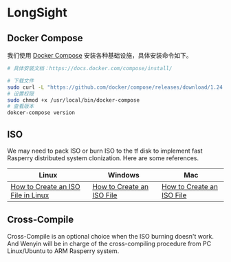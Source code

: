 # LongSight

## Docker Compose

我们使用 [Docker Compose](https://docs.docker.com/compose/) 安装各种基础设施，具体安装命令如下。

```bash
# 具体安装文档：https://docs.docker.com/compose/install/

# 下载文件
sudo curl -L "https://github.com/docker/compose/releases/download/1.24.1/docker-compose-$(uname -s)-$(uname -m)" -o /usr/local/bin/docker-compose
# 设置权限
sudo chmod +x /usr/local/bin/docker-compose
# 查看版本
dokcer-compose version
```





## ISO

We may need to pack ISO or burn ISO to the tf disk to implement fast Rasperry distributed system clonization. Here are some references.

| Linux                                                        | Windows                                                      | Mac                                                          |
| ------------------------------------------------------------ | ------------------------------------------------------------ | ------------------------------------------------------------ |
| [How to Create an ISO File in Linux](https://www.wikihow.com/Create-an-ISO-File-in-Linux) | [How to Create an ISO File](https://www.wikihow.com/Create-an-ISO-File) | [How to Create an ISO File](https://www.wikihow.com/Create-an-ISO-File) |



## Cross-Compile

Cross-Compile is an optional choice when the ISO burning doesn't work. And Wenyin will be in charge of the cross-compiling procedure from PC Linux/Ubuntu to ARM Rasperry system. 